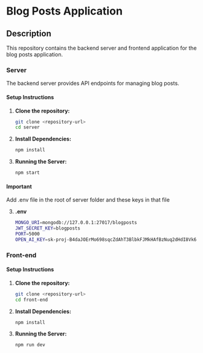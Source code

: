 # Blog Posts Application

## Description

This repository contains the backend server and frontend application for the blog posts application.

### Server

The backend server provides API endpoints for managing blog posts.

#### Setup Instructions

1. **Clone the repository:**
   ```bash
   git clone <repository-url>
   cd server
2. **Install Dependencies:**
   ```bash
   npm install
3. **Running the Server:**
   ```bash
   npm start
#### Important
Add .env file in the root of server folder and these keys in that file 

3. **.env**
   ```bash
   MONGO_URI=mongodb://127.0.0.1:27017/blogposts
   JWT_SECRET_KEY=blogposts
   PORT=5000
   OPEN_AI_KEY=sk-proj-B4daJOErMo698sqcZdAhT3BlbkFJMkHAfBzNuq2dHdI8Vk6m

### Front-end 

#### Setup Instructions

1. **Clone the repository:**
   ```bash
   git clone <repository-url>
   cd front-end
2. **Install Dependencies:**
   ```bash
   npm install
3. **Running the Server:**
   ```bash
   npm run dev 

